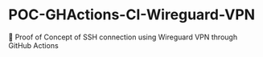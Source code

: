 # POC-GHActions-CI-Wireguard-VPN
🔬 Proof of Concept of SSH connection using Wireguard VPN through GitHub Actions
